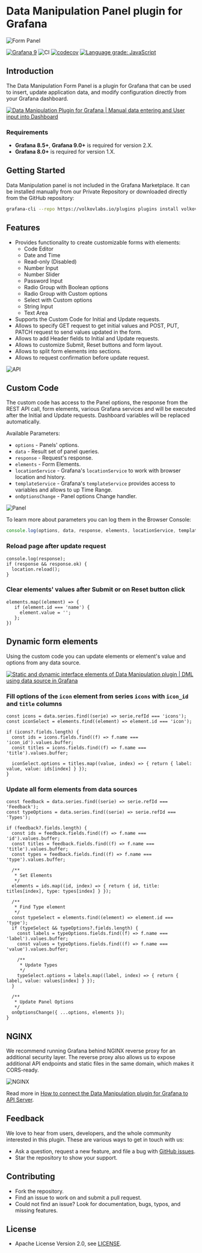 # Data Manipulation Panel plugin for Grafana

![Form Panel](https://raw.githubusercontent.com/volkovlabs/volkovlabs-form-panel/main/src/img/panel.png)

[![Grafana 9](https://img.shields.io/badge/Grafana-9.0.6-orange)](https://www.grafana.com)
![CI](https://github.com/volkovlabs/volkovlabs-form-panel/workflows/CI/badge.svg)
[![codecov](https://codecov.io/gh/VolkovLabs/volkovlabs-form-panel/branch/main/graph/badge.svg?token=0m6f0ktUar)](https://codecov.io/gh/VolkovLabs/volkovlabs-form-panel)
[![Language grade: JavaScript](https://img.shields.io/lgtm/grade/javascript/g/VolkovLabs/volkovlabs-form-panel.svg?logo=lgtm&logoWidth=18)](https://lgtm.com/projects/g/VolkovLabs/volkovlabs-form-panel/context:javascript)

## Introduction

The Data Manipulation Form Panel is a plugin for Grafana that can be used to insert, update application data, and modify configuration directly from your Grafana dashboard.

[![Data Manipulation Plugin for Grafana | Manual data entering and User input into Dashboard](https://raw.githubusercontent.com/volkovlabs/volkovlabs-form-panel/main/img/video.png)](https://youtu.be/DXALVG8GijM)

### Requirements

- **Grafana 8.5+**, **Grafana 9.0+** is required for version 2.X.
- **Grafana 8.0+** is required for version 1.X.

## Getting Started

Data Manipulation panel is not included in the Grafana Marketplace. It can be installed manually from our Private Repository or downloaded directly from the GitHub repository:

```bash
grafana-cli --repo https://volkovlabs.io/plugins plugins install volkovlabs-form-panel
```

## Features

- Provides functionality to create customizable forms with elements:
  - Code Editor
  - Date and Time
  - Read-only (Disabled)
  - Number Input
  - Number Slider
  - Password Input
  - Radio Group with Boolean options
  - Radio Group with Custom options
  - Select with Custom options
  - String Input
  - Text Area
- Supports the Custom Code for Initial and Update requests.
- Allows to specify GET request to get initial values and POST, PUT, PATCH request to send values updated in the form.
- Allows to add Header fields to Initial and Update requests.
- Allows to customize Submit, Reset buttons and form layout.
- Allows to split form elements into sections.
- Allows to request confirmation before update request.

![API](https://raw.githubusercontent.com/volkovlabs/volkovlabs-form-panel/main/img/form-api.png)

## Custom Code

The custom code has access to the Panel options, the response from the REST API call, form elements, various Grafana services and will be executed after the Initial and Update requests. Dashboard variables will be replaced automatically.

Available Parameters:

- `options` - Panels' options.
- `data` - Result set of panel queries.
- `response` - Request's response.
- `elements` - Form Elements.
- `locationService` - Grafana's `locationService` to work with browser location and history.
- `templateService` - Grafana's `templateService` provides access to variables and allows to up Time Range.
- `onOptionsChange` - Panel options Change handler.

![Panel](https://raw.githubusercontent.com/volkovlabs/volkovlabs-form-panel/main/src/img/request.png)

To learn more about parameters you can log them in the Browser Console:

```javascript
console.log(options, data, response, elements, locationService, templateService);
```

### Reload page after update request

```
console.log(response);
if (response && response.ok) {
  location.reload();
}
```

### Clear elements' values after Submit or on Reset button click

```
elements.map((element) => {
   if (element.id === 'name') {
     element.value = '';
   };
})
```

## Dynamic form elements

Using the custom code you can update elements or element's value and options from any data source.

[![Static and dynamic interface elements of Data Manipulation plugin | DML using data source in Grafana](https://raw.githubusercontent.com/volkovlabs/volkovlabs-form-panel/main/img/elements.png)](https://youtu.be/RSVH1bSBNl8)

### Fill options of the `icon` element from series `icons` with `icon_id` and `title` columns

```
const icons = data.series.find((serie) => serie.refId === 'icons');
const iconSelect = elements.find((element) => element.id === 'icon');

if (icons?.fields.length) {
  const ids = icons.fields.find((f) => f.name === 'icon_id').values.buffer;
  const titles = icons.fields.find((f) => f.name === 'title').values.buffer;

  iconSelect.options = titles.map((value, index) => { return { label: value, value: ids[index] } });
}
```

### Update all form elements from data sources

```
const feedback = data.series.find((serie) => serie.refId === 'Feedback');
const typeOptions = data.series.find((serie) => serie.refId === 'Types');

if (feedback?.fields.length) {
  const ids = feedback.fields.find((f) => f.name === 'id').values.buffer;
  const titles = feedback.fields.find((f) => f.name === 'title').values.buffer;
  const types = feedback.fields.find((f) => f.name === 'type').values.buffer;

  /**
   * Set Elements
   */
  elements = ids.map((id, index) => { return { id, title: titles[index], type: types[index] } });

  /**
   * Find Type element
   */
  const typeSelect = elements.find((element) => element.id === 'type');
  if (typeSelect && typeOptions?.fields.length) {
    const labels = typeOptions.fields.find((f) => f.name === 'label').values.buffer;
    const values = typeOptions.fields.find((f) => f.name === 'value').values.buffer;

    /**
     * Update Types
     */
    typeSelect.options = labels.map((label, index) => { return { label, value: values[index] } });
  }

  /**
   * Update Panel Options
   */
  onOptionsChange({ ...options, elements });
}
```

## NGINX

We recommend running Grafana behind NGINX reverse proxy for an additional security layer. The reverse proxy also allows us to expose additional API endpoints and static files in the same domain, which makes it CORS-ready.

![NGINX](https://raw.githubusercontent.com/volkovlabs/volkovlabs-form-panel/main/img/form-nginx-api.png)

Read more in [How to connect the Data Manipulation plugin for Grafana to API Server](https://volkovlabs.com/how-to-connect-the-data-manipulation-plugin-for-grafana-to-api-server-1abe5f60c904).

## Feedback

We love to hear from users, developers, and the whole community interested in this plugin. These are various ways to get in touch with us:

- Ask a question, request a new feature, and file a bug with [GitHub issues](https://github.com/volkovlabs/volkovlabs-form-panel/issues/new/choose).
- Star the repository to show your support.

## Contributing

- Fork the repository.
- Find an issue to work on and submit a pull request.
- Could not find an issue? Look for documentation, bugs, typos, and missing features.

## License

- Apache License Version 2.0, see [LICENSE](https://github.com/volkovlabs/volkovlabs-form-panel/blob/main/LICENSE).
